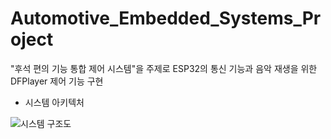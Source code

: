# Automotive_Embedded_Systems_Project
"후석 편의 기능 통합 제어 시스템"을 주제로 ESP32의 통신 기능과 음악 재생을 위한 DFPlayer 제어 기능 구현

- 시스템 아키텍처

![시스템 구조도](https://github.com/user-attachments/assets/e2a4c504-ec7c-4fed-b2ad-81a8bfc4eb43)


